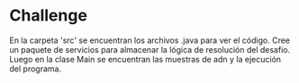 # Challenge

En la carpeta 'src' se encuentran los archivos .java para ver el código. Cree un paquete de servicios para almacenar la lógica de resolución del desafio. Luego en la clase Main se encuentran las muestras de adn y la ejecución del programa.
